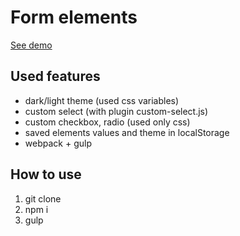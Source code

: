 <h1>Form elements</h1>
<p><a href="https://systemshock89.github.io/demo-form-elements/">See demo</a></p>

<h2>Used features</h2>
<ul>
    <li>dark/light theme (used css variables)</li>
    <li>custom select (with plugin custom-select.js)</li>
    <li>custom checkbox, radio (used only css)</li>
    <li>saved elements values and theme in localStorage</li>
    <li>webpack + gulp</li>
</ul>

<h2>How to use</h2>
<ol>
    <li>git clone</li>
    <li>npm i</li>
    <li>gulp</li>
</ol>